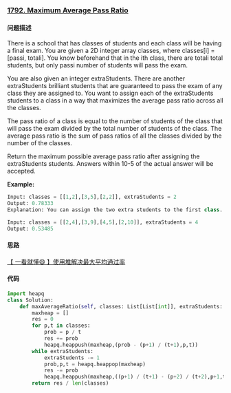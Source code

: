 ### [1792. Maximum Average Pass Ratio](https://leetcode-cn.com/problems/maximum-average-pass-ratio/)

#### 问题描述
There is a school that has classes of students and each class will be having a final exam. You are given a 2D integer array classes, where classes[i] = [passi, totali]. You know beforehand that in the ith class, there are totali total students, but only passi number of students will pass the exam.

You are also given an integer extraStudents. There are another extraStudents brilliant students that are guaranteed to pass the exam of any class they are assigned to. You want to assign each of the extraStudents students to a class in a way that maximizes the average pass ratio across all the classes.

The pass ratio of a class is equal to the number of students of the class that will pass the exam divided by the total number of students of the class. The average pass ratio is the sum of pass ratios of all the classes divided by the number of the classes.

Return the maximum possible average pass ratio after assigning the extraStudents students. Answers within 10-5 of the actual answer will be accepted.

**Example:**
```python
Input: classes = [[1,2],[3,5],[2,2]], extraStudents = 2
Output: 0.78333
Explanation: You can assign the two extra students to the first class. The average pass ratio will be equal to (3/4 + 3/5 + 2/2) / 3 = 0.78333.
```
```python
Input: classes = [[2,4],[3,9],[4,5],[2,10]], extraStudents = 4
Output: 0.53485
```

#### 思路
[【 一看就懂😄 】使用堆解决最大平均通过率](https://leetcode-cn.com/problems/maximum-average-pass-ratio/solution/yi-kan-jiu-dong-shi-yong-dui-jie-jue-zui-2xil/)

#### 代码

```python
import heapq
class Solution:
    def maxAverageRatio(self, classes: List[List[int]], extraStudents: int) -> float:
        maxheap = []
        res = 0
        for p,t in classes:
            prob = p / t
            res += prob
            heapq.heappush(maxheap,(prob - (p+1) / (t+1),p,t))
        while extraStudents:
            extraStudents -= 1
            prob,p,t = heapq.heappop(maxheap)
            res -= prob
            heapq.heappush(maxheap,((p+1) / (t+1) - (p+2) / (t+2),p+1,t+1))
        return res / len(classes)
```
